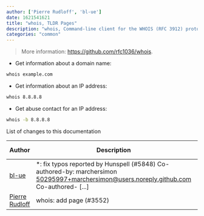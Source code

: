 ```yaml
---
author: ['Pierre Rudloff', 'bl-ue']
date: 1621541621
title: "whois, TLDR Pages"
description: "whois, Command-line client for the WHOIS (RFC 3912) protocol."
categories: "common"
---
```

> More information: <https://github.com/rfc1036/whois>.

- Get information about a domain name:

```bash
whois example.com
```

- Get information about an IP address:

```bash
whois 8.8.8.8
```

- Get abuse contact for an IP address:

```bash
whois -b 8.8.8.8
```
List of changes to this documentation


Author | Description | ISO 8601 Date | GitHub link
------|-----|-----|-----
[bl-ue](mailto:54780737+bl-ue@users.noreply.github.com) | *: fix typos reported by Hunspell (#5848) Co-authored-by: marchersimon <50295997+marchersimon@users.noreply.github.com> Co-authored- [...] | 2021-05-20T22:13:41 | [8ebd171d6f00](https://github.com/tldr-pages/tldr/commit/8ebd171d6f001698709fefc02b1fd5cc9f3a99c4)
[Pierre Rudloff](mailto:contact@rudloff.pro) | whois: add page (#3552) | 2019-11-12T03:00:57 | [7d5444997f1c](https://github.com/tldr-pages/tldr/commit/7d5444997f1c02d5df4128787c16f316a6bc5cdb)

